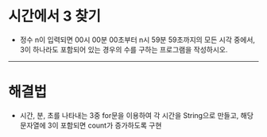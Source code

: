 # 시간에서 3 찾기
- 정수 n이 입력되면 00시 00분 00초부터 n시 59분 59초까지의 모든 시각 중에서, 3이 하나라도 포함되어 있는 경우의 수를 구하는 프로그램을 작성하시오.
***
# 해결법
- 시간, 분, 초를 나타내는 3중 for문을 이용하여 각 시간을 String으로 만들고, 해당 문자열에 3이 포함되면 count가 증가하도록 구현
